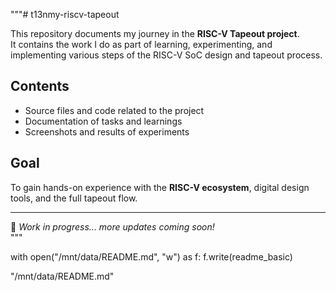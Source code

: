 """# t13nmy-riscv-tapeout

This repository documents my journey in the **RISC-V Tapeout project**.  
It contains the work I do as part of learning, experimenting, and implementing various steps of the RISC-V SoC design and tapeout process.

## Contents
- Source files and code related to the project  
- Documentation of tasks and learnings  
- Screenshots and results of experiments  

## Goal
To gain hands-on experience with the **RISC-V ecosystem**, digital design tools, and the full tapeout flow.  

---

🚀 *Work in progress... more updates coming soon!*  
"""

with open("/mnt/data/README.md", "w") as f:
    f.write(readme_basic)

"/mnt/data/README.md"
